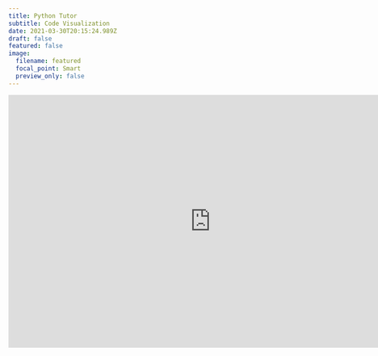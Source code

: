 ```yaml
---
title: Python Tutor
subtitle: Code Visualization
date: 2021-03-30T20:15:24.989Z
draft: false
featured: false
image:
  filename: featured
  focal_point: Smart
  preview_only: false
---
```

<iframe width="800" height="500" frameborder="0" src="http://pythontutor.com/iframe-embed.html#code=def%20genSub%28L%29%3A%0A%20%20%20%20if%20len%28L%29%20%3D%3D0%3A%0A%20%20%20%20%20%20%20%20return%20%5B%5B%5D%5D%0A%20%20%20%20print%28'L%20is',%20L,%20'Within%20genSub.'%29%0A%20%20%20%20smaller%20%3D%20genSub%28L%5B%3A-1%5D%29%0A%20%20%20%20print%28'smaller%20is%3A',%20smaller%29%0A%20%20%20%20extra%3DL%5B-1%3A%5D%0A%20%20%20%20print%28'extra%3A',extra%29%0A%20%20%20%20new%3D%5B%5D%0A%20%20%20%20for%20small%20in%20smaller%3A%0A%20%20%20%20%20%20%20%20new.append%28small%2Bextra%29%0A%20%20%20%20print%28'new%3A',new%29%0A%20%20%20%20print%28'small%2Bnew%3A',smaller%20%2B%20new%29%0A%20%20%20%20return%20smaller%2Bnew%0A%0AgenSub%28%5B'a','b'%5D%29&codeDivHeight=400&codeDivWidth=350&cumulative=false&curInstr=0&heapPrimitives=nevernest&origin=opt-frontend.js&py=py3anaconda&rawInputLstJSON=%5B%5D&textReferences=false"> </iframe>